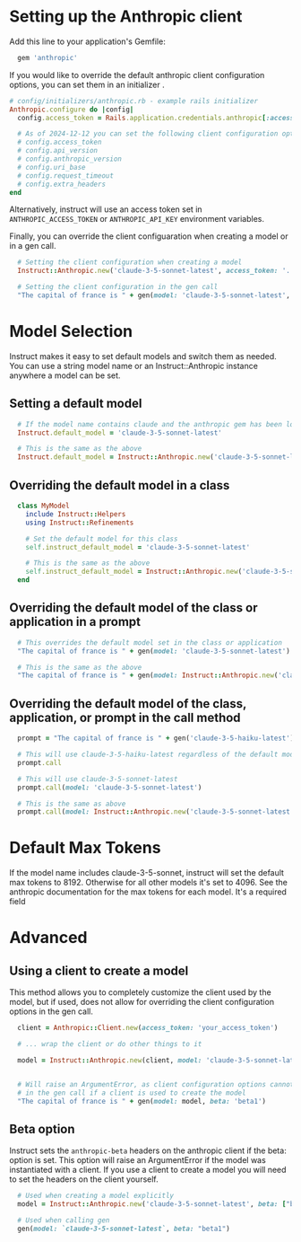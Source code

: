 # Setting up the Anthropic client

Add this line to your application's Gemfile:

```ruby
  gem 'anthropic'
```

If you would like to override the default anthropic client configuration
options, you can set them in an initializer .

```ruby
# config/initializers/anthropic.rb - example rails initializer
Anthropic.configure do |config|
  config.access_token = Rails.application.credentials.anthropic[:access_token]

  # As of 2024-12-12 you can set the following client configuration options:
  # config.access_token
  # config.api_version
  # config.anthropic_version
  # config.uri_base
  # config.request_timeout
  # config.extra_headers
end
```

Alternatively, instruct will use an access token set in `ANTHROPIC_ACCESS_TOKEN` or
`ANTHROPIC_API_KEY` environment variables.


Finally, you can override the client configuaration when creating a model or in a gen call.
```ruby
  # Setting the client configuration when creating a model
  Instruct::Anthropic.new('claude-3-5-sonnet-latest', access_token: '...', api_version: '...', anthropic_version: '...', uri_base: '...', request_timeout: 120, extra_headers: { ... })

  # Setting the client configuration in the gen call
  "The capital of france is " + gen(model: 'claude-3-5-sonnet-latest', access_token: '...', api_version: '...', anthropic_version: '...', uri_base: '...', request_timeout: 120, extra_headers: { ... })
```


# Model Selection
Instruct makes it easy to set default models and switch them as needed. You can
use a string model name or an Instruct::Anthropic instance anywhere a model can be set.

## Setting a default model
```ruby
  # If the model name contains claude and the anthropic gem has been loaded an Instruct::Anthropic instance will be created
  Instruct.default_model = 'claude-3-5-sonnet-latest'

  # This is the same as the above
  Instruct.default_model = Instruct::Anthropic.new('claude-3-5-sonnet-latest')
```

## Overriding the default model in a class
```ruby
  class MyModel
    include Instruct::Helpers
    using Instruct::Refinements

    # Set the default model for this class
    self.instruct_default_model = 'claude-3-5-sonnet-latest'

    # This is the same as the above
    self.instruct_default_model = Instruct::Anthropic.new('claude-3-5-sonnet-latest')
  end
```

## Overriding the default model of the class or application in a prompt
```ruby
  # This overrides the default model set in the class or application
  "The capital of france is " + gen(model: 'claude-3-5-sonnet-latest')

  # This is the same as the above
  "The capital of france is " + gen(model: Instruct::Anthropic.new('claude-3-5-sonnet-latest'))

```

## Overriding the default model of the class, application, or prompt in the call method
```ruby
  prompt = "The capital of france is " + gen('claude-3-5-haiku-latest')

  # This will use claude-3-5-haiku-latest regardless of the default model set in the class or application
  prompt.call

  # This will use claude-3-5-sonnet-latest
  prompt.call(model: 'claude-3-5-sonnet-latest')

  # This is the same as above
  prompt.call(model: Instruct::Anthropic.new('claude-3-5-sonnet-latest'))
```

# Default Max Tokens
If the model name includes claude-3-5-sonnet, instruct will set the default max
tokens to 8192. Otherwise for all other models it's set to 4096. See the
anthropic documentation for the max tokens for each model. It's a required field

# Advanced

## Using a client to create a model
This method allows you to completely customize the client used by the model, but
if used, does not allow for overriding the client configuration options in the
gen call.
```ruby
  client = Anthropic::Client.new(access_token: 'your_access_token')

  # ... wrap the client or do other things to it

  model = Instruct::Anthropic.new(client, model: 'claude-3-5-sonnet-latest')


  # Will raise an ArgumentError, as client configuration options cannot be set
  # in the gen call if a client is used to create the model
  "The capital of france is " + gen(model: model, beta: 'beta1')
```

## Beta option
Instruct sets the `anthropic-beta` headers on the anthropic client
if the beta: option is set. This option will raise an ArgumentError if the
model was instantiated with a client. If you use a client to create a model
you will need to set the headers on the client yourself.
``` ruby
  # Used when creating a model explicitly
  model = Instruct::Anthropic.new('claude-3-5-sonnet-latest', beta: ["beta1", "beta2"])

  # Used when calling gen
  gen(model: `claude-3-5-sonnet-latest`, beta: "beta1")
```
